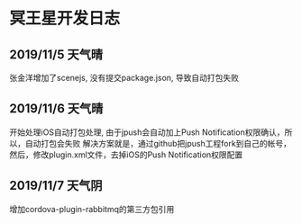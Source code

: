 # 冥王星开发日志

## 2019/11/5 天气晴
张金洋增加了scenejs, 没有提交package.json, 导致自动打包失败

## 2019/11/6 天气晴
开始处理iOS自动打包处理, 由于jpush会自动加上Push Notification权限确认，所以，自动打包会失败
解决方案就是，通过github把jpush工程fork到自己的帐号，然后，修改plugin.xml文件，去掉iOS的Push Notification权限配置

## 2019/11/7 天气阴
增加cordova-plugin-rabbitmq的第三方包引用
<framework src="libs/ios/CocoaAsyncSocket.framework" custom="true" />
<framework src="libs/ios/JKVValue.framework" custom="true" />
<framework src="libs/ios/RMQClient.framework" custom="true" />
